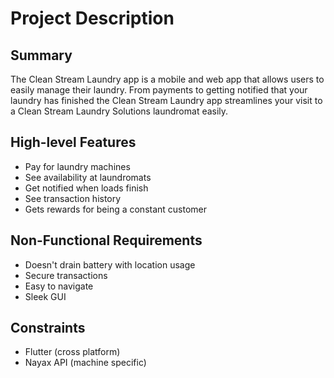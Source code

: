 # Project Description

## Summary
The Clean Stream Laundry app is a mobile and web app that allows users to easily manage their laundry. From payments to getting notified that your laundry has finished the Clean Stream Laundry app streamlines your visit to a Clean Stream Laundry Solutions laundromat easily.


## High-level Features
- Pay for laundry machines
- See availability at laundromats
- Get notified when loads finish
- See transaction history
- Gets rewards for being a constant customer


## Non-Functional Requirements

- Doesn't drain battery with location usage
- Secure transactions
- Easy to navigate
- Sleek GUI

## Constraints

- Flutter (cross platform)
- Nayax API (machine specific)
